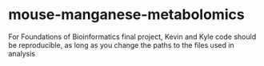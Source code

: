 # mouse-manganese-metabolomics
For Foundations of Bioinformatics final project, Kevin and Kyle
code should be reproducible, as long as you change the paths to the files used in analysis
